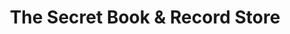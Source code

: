 ---
title: "The Secret Book & Record Store"
url: /dublin/the-secret-book-and-record-store/
shop: books
---